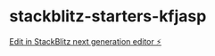 # stackblitz-starters-kfjasp

[Edit in StackBlitz next generation editor ⚡️](https://stackblitz.com/~/github.com/the-eyesack/stackblitz-starters-kfjasp)